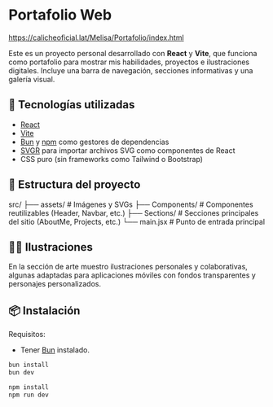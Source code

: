 # Portafolio Web 
https://calicheoficial.lat/Melisa/Portafolio/index.html

Este es un proyecto personal desarrollado con **React** y **Vite**, que funciona como portafolio para mostrar mis habilidades, proyectos e ilustraciones digitales. Incluye una barra de navegación, secciones informativas y una galería visual.

## 🚀 Tecnologías utilizadas

- [React](https://reactjs.org/)
- [Vite](https://vitejs.dev/)
- [Bun](https://bun.sh/) y [npm](https://www.npmjs.com/) como gestores de dependencias
- [SVGR](https://react-svgr.com/) para importar archivos SVG como componentes de React
- CSS puro (sin frameworks como Tailwind o Bootstrap)

## 📁 Estructura del proyecto
src/
├── assets/ # Imágenes y SVGs
├── Components/ # Componentes reutilizables (Header, Navbar, etc.)
├── Sections/ # Secciones principales del sitio (AboutMe, Projects, etc.)
└── main.jsx # Punto de entrada principal


## 🧑‍🎨 Ilustraciones

En la sección de arte muestro ilustraciones personales y colaborativas, algunas adaptadas para aplicaciones móviles con fondos transparentes y personajes personalizados.

## 📦 Instalación

Requisitos:
- Tener [Bun](https://bun.sh/) instalado.

```bash
bun install
bun dev
```

```bash
npm install
npm run dev
```

